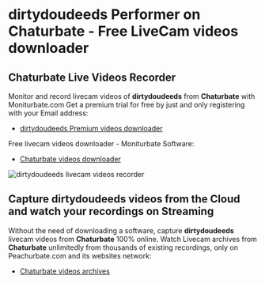 # dirtydoudeeds Performer on Chaturbate - Free LiveCam videos downloader

## Chaturbate Live Videos Recorder

Monitor and record livecam videos of **dirtydoudeeds** from **Chaturbate** with Moniturbate.com
Get a premium trial for free by just and only registering with your Email address:
* [dirtydoudeeds Premium videos downloader](https://moniturbate.com/request-demo-licence-key.html)

Free livecam videos downloader - Moniturbate Software:
* [Chaturbate videos downloader](https://moniturbate.com/moniturbate-download-software.html)

![dirtydoudeeds livecam videos recorder](https://peachurnet.com/templates/moniturbate-software.png)


## Capture dirtydoudeeds videos from the Cloud and watch your recordings on Streaming

Without the need of downloading a software, capture **dirtydoudeeds** livecam videos from **Chaturbate** 100% online.
Watch Livecam archives from **Chaturbate** unlimitedly from thousands of existing recordings, only on Peachurbate.com and its websites network:
* [Chaturbate videos archives](https://peachurnet.com/)